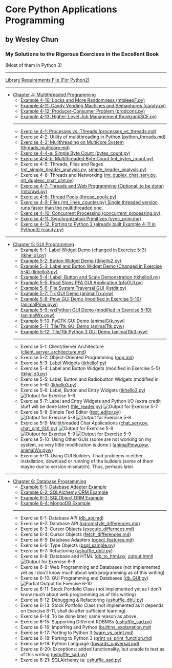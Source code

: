# Core Python Applications Programming
## by Wesley Chun
### My Solutions to the Rigorous Exercises in the Excellent Book
(Most of them in Python 3)
***
[Library Requirements File (For Python2)][req2]
***

* [Chapter 4: Multithreaded Programming][chap4]
    * [Example 4-10: Locks and More Randomness (mtsleepF.py)][e4-10]
    * [Example 4-11: Candy Vending Machines and Semaphores (candy.py)][e4-11]
    * [Example 4-12: Producer-Consumer Problem (prodcons.py)][e4-12]
    * [Example 4-13: Higher-Level Job Management (bookrank3CF.py)][e4-13]
    * ***
    * [Exercise 4-1: Processes vs. Threads (processes_vs_threads.md)][4-1]
    * [Exercise 4-2: Utility of multithreading in Python (python_threads.md)][4-2]
    * [Exercise 4-3: Mulithreading on Multicore System (threads_multicore.md)][4-3]
    * [Exercise 4-4-a: Simple Byte Count (bytes_count.py)][4-4-a]
    * [Exercise 4-4-b: Multithreaded Byte Count (mt_bytes_count.py)][4-4-b]
    * Exercise 4-5: Threads, Files and Regex ([mt_simple_header_analysis.py][4-5-i], [simple_header_analysis.py][4-5-ii])
    * Exercise 4-6: Threads and Networking ([mt_duplex_chat_serv.py][4-6-i], [mt_duplexc_chat_clnt.py][4-6-ii])
    * [Exercise 4-7: Threads and Web Programming (Optional, to be done)(mtcrawl.py)][4-7]
    * [Exercise 4-8: Thread Pools (thread_pools.py)][4-8]
    * [Exercise 4-9: Files (mt_lines_counter.py) Single threaded version runs faster than the multithreaded one.][4-9]
    * [Exercise 4-10: Concurrent Processing (concurrent_processing.py)][4-10]
    * [Exercise 4-11: Synchronization Primitives (sync_prim.md)][4-11]
    * [Exercise 4-12: Porting to Python 3 (already built Example 4-11 in Python3) (candy.py)][e4-11]
***

* [Chapter 5: GUI Programming][chap5]
    * [Example 5-1: Label Widget Demo (changed in Exercise 5-3) (tkhello1.py)][e5-1]
    * [Example 5-2: Button Widget Demo (tkhello2.py)][e5-2]
    * [Example 5-3: Label and Button Widget Demo (Changed in Exercise 5-4) (tkhello3.py)][e5-3]
    * [Example 5-4: Label, Button and Scale Demonstration (tkhello4.py)][e5-4]
    * [Example 5-5: Road Signs PFA GUI Application (pfaGUI.py)][e5-5]
    * [Example 5-6: File System Traversal GUI (listdir.py)][e5-6]
    * [Example 5-7: Tix GUI Demo (animalTix.pyw)][e5-7]
    * [Example 5-8: Pmw GUI Demo (modified in Exercise 5-10) (animalPmw.pyw)][e5-8]
    * [Example 5-9: wxPython GUI Demo (modified in Exercise 5-10) (animalWx.pyw)][e5-9]
    * [Example 5-10: PyGTK GUI Demo (animalGtk.pyw)][e5-10]
    * [Example 5-11: Tile/Ttk GUI Demo (animalTtk.pyw)][e5-11]
    * [Example 5-12: Tile/Ttk Python 3 GUI Demo (animalTtk3.pyw)][e5-12]
    * ***
    * Exercise 5-1: Client/Server Architecture ([client\_server\_architecture.md][5-1])
    * Exercise 5-2: Object-Oriented Programming ([oop.md][5-2])
    * Exercise 5-3: Label Widgets ([tkhello1.py][5-3])
    * Exercise 5-4: Label and Button Widgets (modified in Exercise 5-5) ([tkhello3.py][5-4])
    * Exercise 5-5: Label, Button and Radiobutton Widgets (modified in Exercise 5-6) ([tkhello3.py][5-5])
    * Exercise 5-6: Label, Button and Entry Widgets ([tkhello3.py][5-6])
    ![Output for Exercise 5-6](/Chap5/screenshots/E5-6.png)
    * Exercise 5-7: Label and Entry Widgets and Python I/O (extra credit stuff will be done later) ([file_reader.py][5-7])
    ![Output for Exercise 5-7](/Chap5/screenshots/E5-7.png)
    * Exercise 5-8: Simple Text Editor ([text_editor.py][5-8])
    ![Output for Exercise 5-8](/Chap5/screenshots/E5-8-0.png)
    ![Output for Exercise 5-8](/Chap5/screenshots/E5-8-1.png)
    * Exercise 5-9: Multithreaded Chat Applications ([chat_serv.py][5-9-1], [chat_clnt_GUI.py][5-9-2])
    ![Output for Exercise 5-9](/Chap5/screenshots/E5-9-1.png)
    ![Output for Exercise 5-9](/Chap5/screenshots/E5-9-2.png)
    ![Output for Exercise 5-9](/Chap5/screenshots/E5-9-0.png)
    * Exercise 5-10: Using Other GUIs (some are not working on my system, so very little modification is done.) ([animalPmw.pyw][5-10-0], [animalWx.pyw][5-10-1])
    * Exercise 5-11: Using GUI Builders. I had problems in either installation, download or running of the builders (some of them maybe due to version mismatch). Thus, perhaps later.
***

* [Chapter 6: Database Programming][chap6]
    * [Example 6-1: Database Adapter Example][e6-1]
    * [Example 6-2: SQLAlchemy ORM Example][e6-2]
    * [Example 6-3: SQLObject ORM Example][e6-3]
    * [Example 6-4: MongoDB Example][e6-4]
    * ***
    * Exercise 6-1: Database API ([db_api.md][6-1])
    * Exercise 6-2: Database API ([paramstyle_differences.md][6-2])
    * Exercise 6-3: Cursor Objects ([execute_differnces.md][6-3])
    * Exercise 6-4: Cursor Objects ([fetch_differences.md][6-4])
    * Exercise 6-5: Database Adapters ([pgsql_features.md][6-5])
    * Exercise 6-6: Type Objects ([psql_sample.py][6-6])
    * Exercise 6-7: Refactoring ([ushuffle_dbU.py][6-7])
    * Exercise 6-8: Database and HTML ([db_to_html.py][6-8-1], [output.html][6-8-2])
    ![Output for Exercise 6-8](/Chap6/screenshots/E6-8.png)
    * Exercise 6-9: Web Programming and Databases (not implemented yet as I don't know much about web programming as of this writing)
    * Exercise 6-10: GUI Programming and Databases ([db_GUI.py][6-10])
    ![Partial Output for Exercise 6-10](/Chap6/screenshots/E6-10.png)
    * Exercise 6-11: Stock Portfolio Class (not implemented yet as I don't know much about web programming as of this writing)
    * Exercise 6-12: Debugging & Refactoring ([ushuffle_dbU.py][6-12])
    * Exercise 6-13: Stock Portfolio Class (not implemented as it depends on Exercise 6-11, shall do after sufficient learning)
    * Exercise 6-14: To be done later; same reason as above.
    * Exercise 6-15: Supporting Different RDBMSs ([ushuffle_sad.py][6-15])
    * Exercise 6-16: Importing and Python ([builtins_explanation.md][6-16])
    * Exercise 6-17: Porting to Python 3 ([warn\_vs\_print.md][6-17])
    * Exercise 6-18: Porting to Python 3 ([print\_vs\_print_function.md][6-18])
    * Exercise 6-19: Python Language ([towards_universal.md][6-19])
    * Exercise 6-20: Exceptions: added functionality, but unable to test as of this writing ([ushuffle_sad.py][6-20])
    * Exercise 6-21: SQLAlchemy (a: [ushuffle_sad.py][6-20-a])

[req2]: /requirements.txt
[chap4]: /Chap4
[e4-10]: /Chap4/mtsleepF.py
[e4-11]: /Chap4/candy.py
[e4-12]: /Chap4/prodcons.py
[e4-13]: /Chap4/bookrank3CF.py
[4-1]: /Chap4/processes_vs_threads.md
[4-2]: /Chap4/python_threads.md
[4-3]: /Chap4/threads_multicore.md
[4-4-a]: /Chap4/bytes_count.py
[4-4-b]: /Chap4/mt_bytes_count.py
[4-5-i]: /Chap4/simple_header_analysis.py
[4-5-ii]: /Chap4/mt_simple_header_analysis.py
[4-6-i]: /Chap4/mt_duplex_chat_serv.py
[4-6-ii]: /Chap4/mt_duplexc_chat_clnt.py
[4-7]: /Chap4/mtcrawl.py
[4-8]: /Chap4/thread_pools.py
[4-9]: /Chap4/mt_lines_counter.py
[4-10]: /Chap4/concurrent_processing.py
[4-11]: /Chap4/sync_prim.md

[chap5]: /Chap5
[e5-1]: /Chap5/tkhello1.py
[e5-2]: /Chap5/tkhello2.py
[e5-3]: /Chap5/tkhello3.py
[e5-4]: /Chap5/tkhello4.py
[e5-5]: /Chap5/pfaGUI.py
[e5-6]: /Chap5/listdir.py
[e5-7]: /Chap5/animalTix.pyw
[e5-8]: /Chap5/animalPmw.pyw
[e5-9]: /Chap5/animalWx.pyw
[e5-10]: /Chap5/animalGtk.pyw
[e5-11]: /Chap5/animalTtk.pyw
[e5-12]: /Chap5/animalTtk3.pyw
[5-1]: /Chap5/client_server_architecture.md
[5-2]: /Chap5/oop.md
[5-3]: /Chap5/tkhello1.py
[5-4]: /Chap5/tkhello3.py
[5-5]: /Chap5/tkhello3.py
[5-6]: /Chap5/tkhello3.py
[5-7]: /Chap5/file_reader.py
[5-8]: /Chap5/text_editor.py
[5-9-1]: /Chap5/chat_clnt.py
[5-9-2]: /Chap5/chat_clnt_GUI.py
[5-10-0]: /Chap5/animalPmw.pyw
[5-10-1]: /Chap5/animalWx.pyw

[chap6]: /Chap6
[e6-1]: https://github.com/schedutron/CPAP/blob/930517d2e7a746145162884b6f7c5262f8480c43/Chap6/ushuffle_dbU.py
[e6-2]: https://github.com/schedutron/CPAP/blob/8a3659b0b8576f4dffc4a874703d2f982163abbc/Chap6/ushuffle_sad.py
[e6-3]: /Chap6/ushuffle_so.py
[e6-4]: /Chap6/ushuffle_mongo.py
[6-1]: /Chap6/db_api.md
[6-2]: /Chap6/paramstyle_differences.md
[6-3]: /Chap6/execute_differences.md
[6-4]: /Chap6/fetch_differences.md
[6-5]: /Chap6/pgsql_features.md
[6-6]: /Chap6/psql_sample.py
[6-7]: https://github.com/schedutron/CPAP/blob/e140858c63b8aef1be5c97daf55db05d3825abd2/Chap6/ushuffle_dbU.py
[6-8-1]: /Chap6/db_to_html.py
[6-8-2]: /Chap6/output.html
[6-10]: /Chap6/db_GUI.py
[6-12]: /Chap6/ushuffle_dbU.py
[6-15]: https://github.com/schedutron/CPAP/blob/ba0bdfe1de9afc012aff6b89bf5c61c6348992a9/Chap6/ushuffle_sad.py
[6-16]: /Chap6/builtins_explanation.md
[6-17]: /Chap6/warn_vs_print.md
[6-18]: /Chap6/print_vs_print_function.md
[6-19]: /Chap6/towards_universal.md
[6-20]: https://github.com/schedutron/CPAP/blob/fe49905c4663e11ea6598bf7963efde20559af4b/Chap6/ushuffle_sad.py
[6-20-a]: /Chap6/ushuffle_sad.py